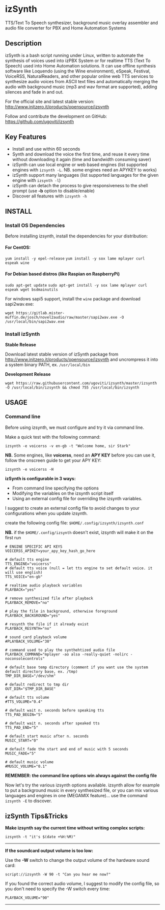 izSynth
==================
TTS/Text To Speech synthesizer, background music overlay assembler and audio file converter for PBX and Home Automation Systems

## Description
izSynth is a bash script running under Linux, written to automate the synthesis of voices used into izPBX System or for realtime TTS (Text To Speech) used into Home Automation solutions.
It can use offline synthesis software like Loquendo (using the Wine environment), eSpeak, Festival, VoiceRSS, NaturalReaders, and other popular online web TTS services to synthesize audio voices from ASCII text files and automatically merging the audio with background music (mp3 and wav format are supported), adding silences and fade in and out.


For the official site and latest stable version: http://www.initzero.it/products/opensource/izsynth

Follow and contribute the development on GitHub: https://github.com/ugoviti/izsynth

## Key Features
* Install and use within 60 seconds
* Synth and download the voice the first time, and reuse it every time without downloading it again (time and bandwidth consuming saver)
* izSynth can use local engine or web based engines (list supported engines with `izsynth -L`. NB. some engines need an APYKEY to works)
* izSynth support many languages (list supported languages for the given engine with `izsynth -l`)
* izSynth can detach the process to give responsiveness to the shell prompt (use **-b** option to disable/enable)
* Discover all features with `izsynth -h`

## INSTALL

### Install OS Dependencies

Before installing izsynth, install the dependencies for your distribution:

#### For CentOS:
`yum install -y epel-release`
`yum install -y sox lame mplayer curl espeak wine`

#### For Debian based distros (like Raspian on RaspberryPi)
`sudo apt-get update`
`sudo apt-get install -y sox lame mplayer curl espeak wget bsdmainutils`

For windows sapi5 support, install the `wine` package and download sapi2wav.exe:

`wget https://gitlab.mister-muffin.de/josch/novel2audio/raw/master/sapi2wav.exe -O /usr/local/bin/sapi2wav.exe`

### Install izSynth

**Stable Release**

Download latest stable version of izSynth package from http://www.initzero.it/products/opensource/izsynth and uncrompress it into a system binary PATH, ex. `/usr/local/bin`

**Development Release**

`wget https://raw.githubusercontent.com/ugoviti/izsynth/master/izsynth -O /usr/local/bin/izsynth && chmod 755 /usr/local/bin/izsynth`

## USAGE
### Command line

Before using izsynth, we must configure and try it via command line.

Make a quick test with the following command:

`izsynth -e voicerss -v en-gb -t "Welcome home, sir Stark"`

**NB.** Some engines, like **voicerss**, need an **APY KEY** before you can use it, follow the onscreen guide to get your APY KEY:

`izsynth -e voicerss -H`

**izSynth is configurable in 3 ways:**

* From command line specifying the options
* Modifying the variables on the izsynth script itself
* Using an external config file for overriding the izsynth variables.


I suggest to create an external config file to avoid changes to your configurations when you update izsynth.

create the following config file: `$HOME/.config/izsynth/izsynth.conf`

**NB.** if the `$HOME/.config/izsynth` doesn't exist, izsynth will make it on the first run

```
# ENGINE SPECIFIC API KEYS
VOICERSS_APIKEY=your_apy_key_hash_go_here

# default tts engine
TTS_ENGINE="voicerss"
# default tts voice (null = let tts engine to set default voice. it will use english)
TTS_VOICE="en-gb"

# realtime audio playback variables
PLAYBACK="yes"

# remove synthesized file after playback
PLAYBACK_REMOVE="no"

# play the file in background, otherwise foreground
PLAYBACK_BACKGROUND="yes"

# resynth the file if it already exist
PLAYBACK_RESYNTH="no"

# sound card playback volume
#PLAYBACK_VOLUME="30"

# command used to play the synthehtized audio file
PLAYBACK_COMMAND="mplayer -ao alsa -really-quiet -nolirc -noconsolecontrols"

# default base temp directory (comment if you want use the system default directory base, ex. /tmp)
TMP_DIR_BASE="/dev/shm"

# default redirect to tmp dir
OUT_DIR="$TMP_DIR_BASE"

# default tts volume
#TTS_VOLUME="0.4"

# default wait n. seconds before speaking tts
TTS_PAD_BEGIN="5"

# default wait n. seconds after speaked tts
TTS_PAD_END="5"

# default start music after n. seconds
MUSIC_START="0"

# default fade the start and end of music with 5 seconds
MUSIC_FADE="5"

# default music volume
#MUSIC_VOLUME="0.1"
```

**REMEMBER: the command line options win always against the config file**

Now let's try the various izsynth options available.
izsynth allow for example to put a background music in every synthesized file, or you can mix various languages and engines in one (MEGAMIX feature)... use the command `izsynth -E` to discover.

## izSynth Tips&Tricks

**Make izsynth say the current time without writing complex scripts:**

`izsynth -t "it's $(date +%H:%M)"`

----

**If the soundcard output volume is too low:**

Use the **-W** switch to change the output volume of the hardware sound card:

`script://izsynth -W 90 -t "Can you hear me now?"`

If you found the correct audio volume, I suggest to modify the config file, so you don't need to specify the -W switch every time:

`PLAYBACK_VOLUME="90"`

----

